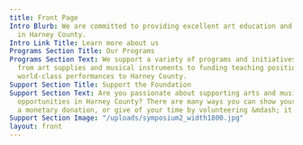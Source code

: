 ```yaml
---
title: Front Page
Intro Blurb: We are committed to providing excellent art education and art experiences
  in Harney County.
Intro Link Title: Learn more about us
Programs Section Title: Our Programs
Programs Section Text: We support a variety of programs and initiatives -- everything
  from art supplies and musical instruments to funding teaching positions to bringing
  world-class performances to Harney County.
Support Section Title: Support the Foundation
Support Section Text: Are you passionate about supporting arts and music educational
  opportunities in Harney County? There are many ways you can show your support. Consider
  a monetary donation, or give of your time by volunteering &mdash; it all helps!
Support Section Image: "/uploads/symposium2_width1800.jpg"
layout: front
---
```


